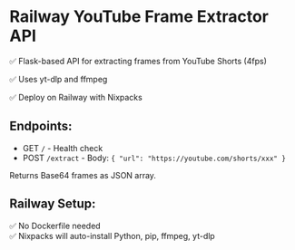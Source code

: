 
# Railway YouTube Frame Extractor API

✅ Flask-based API for extracting frames from YouTube Shorts (4fps)

✅ Uses yt-dlp and ffmpeg

✅ Deploy on Railway with Nixpacks

## Endpoints:

- GET `/` - Health check
- POST `/extract` - Body: `{ "url": "https://youtube.com/shorts/xxx" }`

Returns Base64 frames as JSON array.

## Railway Setup:

✅ No Dockerfile needed  
✅ Nixpacks will auto-install Python, pip, ffmpeg, yt-dlp

